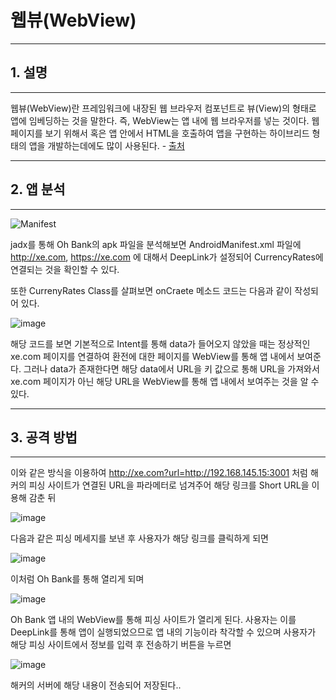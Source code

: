 # 웹뷰(WebView)
---
## 1. 설명
---

웹뷰(WebView)란 프레임워크에 내장된 웹 브라우저 컴포넌트로 뷰(View)의 형태로 앱에 임베딩하는 것을 말한다.
즉, WebView는 앱 내에 웹 브라우저를 넣는 것이다.
웹 페이지를 보기 위해서 혹은 앱 안에서 HTML을 호출하여 앱을 구현하는 하이브리드 형태의 앱을 개발하는데에도 많이 사용된다. - [출처](https://devgeek.tistory.com/71)

---
## 2. 앱 분석
---

![Manifest](https://user-images.githubusercontent.com/43737348/201011513-268b4592-c3ca-43a4-adad-1bff9d68bf64.png)

jadx를 통해 Oh Bank의 apk 파일을 분석해보면 AndroidManifest.xml 파일에 http://xe.com, https://xe.com 에 대해서 DeepLink가 설정되어 CurrencyRates에 연결되는 것을 확인할 수 있다.

또한 CurrenyRates Class를 살펴보면 onCraete 메소드 코드는 다음과 같이 작성되어 있다.

![image](https://user-images.githubusercontent.com/43737348/201013351-c4c17c20-cf3a-4ff0-9a92-237eff6542a4.png)

해당 코드를 보면 기본적으로 Intent를 통해 data가 들어오지 않았을 때는 정상적인 xe.com 페이지를 연결하여 환전에 대한 페이지를 WebView를 통해 앱 내에서 보여준다.
그러나 data가 존재한다면 해당 data에서 URL을 키 값으로 통해 URL을 가져와서 xe.com 페이지가 아닌 해당 URL을 WebView를 통해 앱 내에서 보여주는 것을 알 수 있다.

---
## 3. 공격 방법
---

이와 같은 방식을 이용하여 http://xe.com?url=http://192.168.145.15:3001 처럼 해커의 피싱 사이트가 연결된 URL을 파라메터로 넘겨주어 해당 링크를 Short URL을 이용해 감춘 뒤

![image](https://user-images.githubusercontent.com/43737348/201016137-a08c38d8-2899-49b9-b8ad-56b48af5ad20.png)

다음과 같은 피싱 메세지를 보낸 후 사용자가 해당 링크를 클릭하게 되면

![image](https://user-images.githubusercontent.com/43737348/201016272-cc084b5d-9c2f-4c3e-8547-00a6180b9bc3.png)

이처럼 Oh Bank를 통해 열리게 되며 

![image](https://user-images.githubusercontent.com/43737348/201016362-578f2024-f2b5-41d2-a1ea-fc7997b471af.png)

Oh Bank 앱 내의 WebView를 통해 피싱 사이트가 열리게 된다.
사용자는 이를 DeepLink를 통해 앱이 실행되었으므로 앱 내의 기능이라 착각할 수 있으며 사용자가 해당 피싱 사이트에서 정보를 입력 후 전송하기 버튼을 누르면

![image](https://user-images.githubusercontent.com/43737348/201016566-8b27abf7-37e8-4d26-b0ef-6a0be10854e7.png)

해커의 서버에 해당 내용이 전송되어 저장된다..
